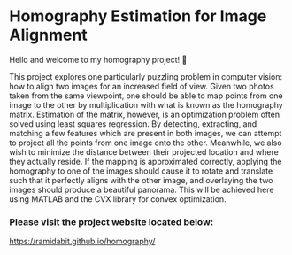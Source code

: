 # Homography Estimation for Image Alignment

Hello and welcome to my homography project! :camera_flash:

This project explores one particularly puzzling problem in computer vision: how to align two images for an increased field of view. Given two photos taken from the same viewpoint, one should be able to map points from one image to the other by multiplication with what is known as the homography matrix. Estimation of the matrix, however, is an optimization problem often solved using least squares regression. By detecting, extracting, and matching a few features which are present in both images, we can attempt to project all the points from one image onto the other. Meanwhile, we also wish to minimize the distance between their projected location and where they actually reside. If the mapping is approximated correctly, applying the homography to one of the images should cause it to rotate and translate such that it perfectly aligns with the other image, and overlaying the two images should produce a beautiful panorama. This will be achieved here using MATLAB and the CVX library for convex optimization.


### Please visit the project website located below:

https://ramidabit.github.io/homography/

